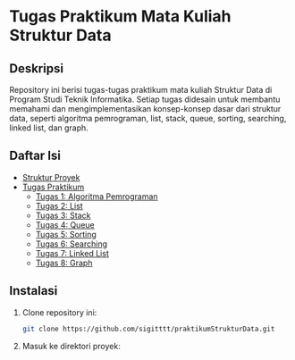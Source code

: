 # Tugas Praktikum Mata Kuliah Struktur Data

## Deskripsi
Repository ini berisi tugas-tugas praktikum mata kuliah Struktur Data di Program Studi Teknik Informatika. Setiap tugas didesain untuk membantu memahami dan mengimplementasikan konsep-konsep dasar dari struktur data, seperti algoritma pemrograman, list, stack, queue, sorting, searching, linked list, dan graph.

## Daftar Isi
- [Struktur Proyek](#struktur-proyek)
- [Tugas Praktikum](#tugas-praktikum)
  - [Tugas 1: Algoritma Pemrograman](#tugas-1-algoritma-pemrograman)
  - [Tugas 2: List](#tugas-2-list)
  - [Tugas 3: Stack](#tugas-3-stack)
  - [Tugas 4: Queue](#tugas-4-queue)
  - [Tugas 5: Sorting](#tugas-5-sorting)
  - [Tugas 6: Searching](#tugas-6-searching)
  - [Tugas 7: Linked List](#tugas-7-linked-list)
  - [Tugas 8: Graph](#tugas-8-graph)

## Instalasi
1. Clone repository ini:
    ```sh
    git clone https://github.com/sigitttt/praktikumStrukturData.git
    ```
2. Masuk ke direktori proyek:
    ```sh/cd praktikumStrukturData
    ```


